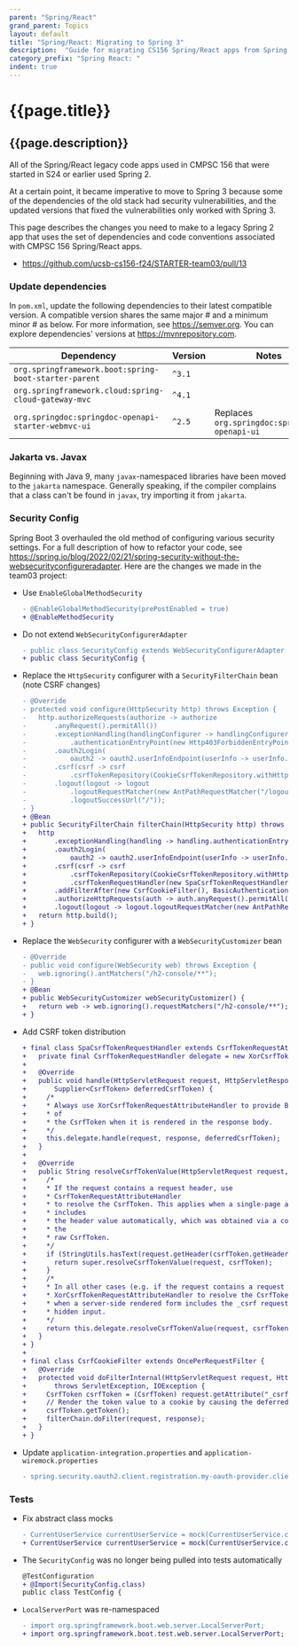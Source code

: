 ```yaml
---
parent: "Spring/React"
grand_parent: Topics
layout: default
title: "Spring/React: Migrating to Spring 3"
description:  "Guide for migrating CS156 Spring/React apps from Spring 2 to Spring 3"
category_prefix: "Spring React: "
indent: true
---
```


# {{page.title}}

## {{page.description}}

All of the Spring/React legacy code apps used in CMPSC 156 that were started in S24 or earlier used Spring 2.

At a certain point, it became imperative to move to Spring 3 because some of the dependencies of the old stack had security vulnerabilities, and the updated versions that fixed the vulnerabilities only worked with Spring 3.

This page describes the changes you need to make to a legacy Spring 2 app that uses the set of dependencies and code conventions associated with CMPSC 156 Spring/React apps.

* <https://github.com/ucsb-cs156-f24/STARTER-team03/pull/13>

### Update dependencies

In `pom.xml`, update the following dependencies to their latest compatible version. A compatible version shares the same major # and a minimum minor # as below. For more information, see <https://semver.org>. You can explore dependencies' versions at <https://mvnrepository.com>.

| Dependency                                            | Version | Notes                                         |
| ----------------------------------------------------- | ------- | --------------------------------------------- |
| `org.springframework.boot:spring-boot-starter-parent` | `^3.1`  |                                               |
| `org.springframework.cloud:spring-cloud-gateway-mvc`  | `^4.1`  |                                               |
| `org.springdoc:springdoc-openapi-starter-webmvc-ui`   | `^2.5`  | Replaces `org.springdoc:springdoc-openapi-ui` |

### Jakarta vs. Javax

Beginning with Java 9, many `javax`-namespaced libraries have been moved to the `jakarta` namespace. Generally speaking, if the compiler complains that a class can't be found in `javax`, try importing it from `jakarta`.

### Security Config

Spring Boot 3 overhauled the old method of configuring various security settings. For a full description of how to refactor your code, see <https://spring.io/blog/2022/02/21/spring-security-without-the-websecurityconfigureradapter>. Here are the changes we made in the team03 project:

- Use `EnableGlobalMethodSecurity`
  ```diff
  - @EnableGlobalMethodSecurity(prePostEnabled = true)
  + @EnableMethodSecurity
  ```
- Do not extend `WebSecurityConfigurerAdapter`
  ```diff
  - public class SecurityConfig extends WebSecurityConfigurerAdapter {
  + public class SecurityConfig {
  ```
- Replace the `HttpSecurity` configurer with a `SecurityFilterChain` bean (note CSRF changes)
  ```diff
  - @Override
  - protected void configure(HttpSecurity http) throws Exception {
  -   http.authorizeRequests(authorize -> authorize
  -       .anyRequest().permitAll())
  -       .exceptionHandling(handlingConfigurer -> handlingConfigurer
  -           .authenticationEntryPoint(new Http403ForbiddenEntryPoint()))
  -       .oauth2Login(
  -           oauth2 -> oauth2.userInfoEndpoint(userInfo -> userInfo.userAuthoritiesMapper(this.userAuthoritiesMapper())))
  -       .csrf(csrf -> csrf
  -           .csrfTokenRepository(CookieCsrfTokenRepository.withHttpOnlyFalse()))
  -       .logout(logout -> logout
  -           .logoutRequestMatcher(new AntPathRequestMatcher("/logout"))
  -           .logoutSuccessUrl("/"));
  - }
  + @Bean
  + public SecurityFilterChain filterChain(HttpSecurity http) throws Exception {
  +   http
  +       .exceptionHandling(handling -> handling.authenticationEntryPoint(new Http403ForbiddenEntryPoint()))
  +       .oauth2Login(
  +           oauth2 -> oauth2.userInfoEndpoint(userInfo -> userInfo.userAuthoritiesMapper(this.userAuthoritiesMapper())))
  +       .csrf(csrf -> csrf
  +           .csrfTokenRepository(CookieCsrfTokenRepository.withHttpOnlyFalse())
  +           .csrfTokenRequestHandler(new SpaCsrfTokenRequestHandler()))
  +       .addFilterAfter(new CsrfCookieFilter(), BasicAuthenticationFilter.class)
  +       .authorizeHttpRequests(auth -> auth.anyRequest().permitAll())
  +       .logout(logout -> logout.logoutRequestMatcher(new AntPathRequestMatcher("/logout")).logoutSuccessUrl("/"));
  +   return http.build();
  + }
  ```
- Replace the `WebSecurity` configurer with a `WebSecurityCustomizer` bean
  ```diff
  - @Override
  - public void configure(WebSecurity web) throws Exception {
  -   web.ignoring().antMatchers("/h2-console/**");
  - }
  + @Bean
  + public WebSecurityCustomizer webSecurityCustomizer() {
  +   return web -> web.ignoring().requestMatchers("/h2-console/**");
  + }
  ```
- Add CSRF token distribution
  ```diff
  + final class SpaCsrfTokenRequestHandler extends CsrfTokenRequestAttributeHandler {
  +   private final CsrfTokenRequestHandler delegate = new XorCsrfTokenRequestAttributeHandler();
  + 
  +   @Override
  +   public void handle(HttpServletRequest request, HttpServletResponse response,
  +       Supplier<CsrfToken> deferredCsrfToken) {
  +     /*
  +     * Always use XorCsrfTokenRequestAttributeHandler to provide BREACH protection
  +     * of
  +     * the CsrfToken when it is rendered in the response body.
  +     */
  +     this.delegate.handle(request, response, deferredCsrfToken);
  +   }
  + 
  +   @Override
  +   public String resolveCsrfTokenValue(HttpServletRequest request, CsrfToken csrfToken) {
  +     /*
  +     * If the request contains a request header, use
  +     * CsrfTokenRequestAttributeHandler
  +     * to resolve the CsrfToken. This applies when a single-page application
  +     * includes
  +     * the header value automatically, which was obtained via a cookie containing
  +     * the
  +     * raw CsrfToken.
  +     */
  +     if (StringUtils.hasText(request.getHeader(csrfToken.getHeaderName()))) {
  +       return super.resolveCsrfTokenValue(request, csrfToken);
  +     }
  +     /*
  +     * In all other cases (e.g. if the request contains a request parameter), use
  +     * XorCsrfTokenRequestAttributeHandler to resolve the CsrfToken. This applies
  +     * when a server-side rendered form includes the _csrf request parameter as a
  +     * hidden input.
  +     */
  +     return this.delegate.resolveCsrfTokenValue(request, csrfToken);
  +   }
  + }
  + 
  + final class CsrfCookieFilter extends OncePerRequestFilter {
  +   @Override
  +   protected void doFilterInternal(HttpServletRequest request, HttpServletResponse response, FilterChain filterChain)
  +       throws ServletException, IOException {
  +     CsrfToken csrfToken = (CsrfToken) request.getAttribute("_csrf");
  +     // Render the token value to a cookie by causing the deferred token to be loaded
  +     csrfToken.getToken();
  +     filterChain.doFilter(request, response);
  +   }
  + }
  ```
- Update `application-integration.properties` and `application-wiremock.properties`
  ```diff
  - spring.security.oauth2.client.registration.my-oauth-provider.client-authentication-method=basic
  ```

### Tests

- Fix abstract class mocks
  ```diff
  - CurrentUserService currentUserService = mock(CurrentUserService.class);
  + CurrentUserService currentUserService = mock(CurrentUserService.class, Answers.CALLS_REAL_METHODS);
  ```
- The `SecurityConfig` was no longer being pulled into tests automatically
  ```diff
  @TestConfiguration
  + @Import(SecurityConfig.class)
  public class TestConfig {
  ```
- `LocalServerPort` was re-namespaced
  ```diff
  - import org.springframework.boot.web.server.LocalServerPort;
  + import org.springframework.boot.test.web.server.LocalServerPort;
  ```